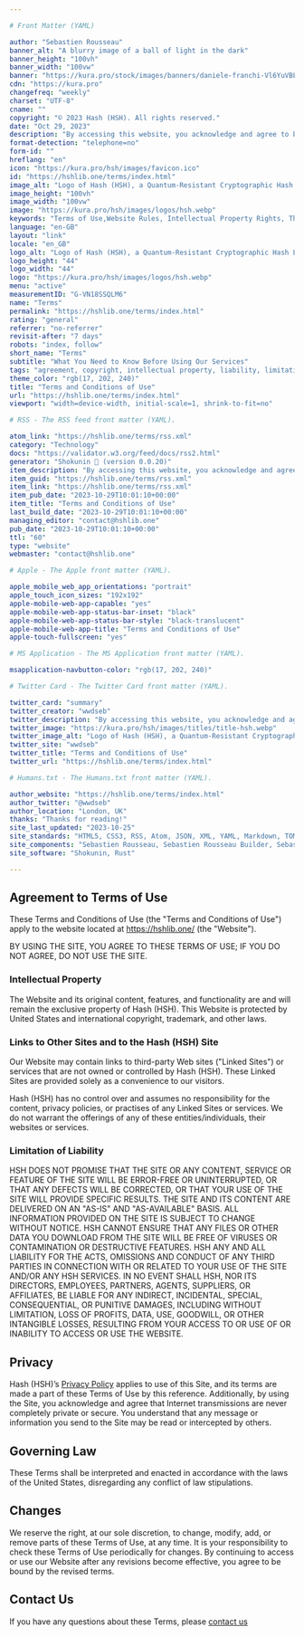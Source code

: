 ```yaml
---

# Front Matter (YAML)

author: "Sebastien Rousseau"
banner_alt: "A blurry image of a ball of light in the dark"
banner_height: "100vh"
banner_width: "100vw"
banner: "https://kura.pro/stock/images/banners/daniele-franchi-Vl6YuVBLEys.webp"
cdn: "https://kura.pro"
changefreq: "weekly"
charset: "UTF-8"
cname: ""
copyright: "© 2023 Hash (HSH). All rights reserved."
date: "Oct 29, 2023"
description: "By accessing this website, you acknowledge and agree to be bound by these Terms and Conditions of Use and all applicable laws and regulations."
format-detection: "telephone=no"
form-id: ""
hreflang: "en"
icon: "https://kura.pro/hsh/images/favicon.ico"
id: "https://hshlib.one/terms/index.html"
image_alt: "Logo of Hash (HSH), a Quantum-Resistant Cryptographic Hash Library"
image_height: "100vh"
image_width: "100vw"
image: "https://kura.pro/hsh/images/logos/hsh.webp"
keywords: "Terms of Use,Website Rules, Intellectual Property Rights, Third-party Links, User Responsibilities, Limitation of Liability, Website Use Agreement, Governing Laws for Online Use, Website Terms Changes, Contact"
language: "en-GB"
layout: "link"
locale: "en_GB"
logo_alt: "Logo of Hash (HSH), a Quantum-Resistant Cryptographic Hash Library"
logo_height: "44"
logo_width: "44"
logo: "https://kura.pro/hsh/images/logos/hsh.webp"
menu: "active"
measurementID: "G-VN18SSQLM6"
name: "Terms"
permalink: "https://hshlib.one/terms/index.html"
rating: "general"
referrer: "no-referrer"
revisit-after: "7 days"
robots: "index, follow"
short_name: "Terms"
subtitle: "What You Need to Know Before Using Our Services"
tags: "agreement, copyright, intellectual property, liability, limitation, links, privacy, terms, trademark, use, website"
theme_color: "rgb(17, 202, 240)"
title: "Terms and Conditions of Use"
url: "https://hshlib.one/terms/index.html"
viewport: "width=device-width, initial-scale=1, shrink-to-fit=no"

# RSS - The RSS feed front matter (YAML).

atom_link: "https://hshlib.one/terms/rss.xml"
category: "Technology"
docs: "https://validator.w3.org/feed/docs/rss2.html"
generator: "Shokunin 🦀 (version 0.0.20)"
item_description: "By accessing this website, you acknowledge and agree to be bound by these Terms and Conditions of Use and all applicable laws and regulations."
item_guid: "https://hshlib.one/terms/rss.xml"
item_link: "https://hshlib.one/terms/rss.xml"
item_pub_date: "2023-10-29T10:01:10+00:00"
item_title: "Terms and Conditions of Use"
last_build_date: "2023-10-29T10:01:10+00:00"
managing_editor: "contact@hshlib.one"
pub_date: "2023-10-29T10:01:10+00:00"
ttl: "60"
type: "website"
webmaster: "contact@hshlib.one"

# Apple - The Apple front matter (YAML).

apple_mobile_web_app_orientations: "portrait"
apple_touch_icon_sizes: "192x192"
apple-mobile-web-app-capable: "yes"
apple-mobile-web-app-status-bar-inset: "black"
apple-mobile-web-app-status-bar-style: "black-translucent"
apple-mobile-web-app-title: "Terms and Conditions of Use"
apple-touch-fullscreen: "yes"

# MS Application - The MS Application front matter (YAML).

msapplication-navbutton-color: "rgb(17, 202, 240)"

# Twitter Card - The Twitter Card front matter (YAML).

twitter_card: "summary"
twitter_creator: "wwdseb"
twitter_description: "By accessing this website, you acknowledge and agree to be bound by these Terms and Conditions of Use and all applicable laws and regulations."
twitter_image: "https://kura.pro/hsh/images/titles/title-hsh.webp"
twitter_image_alt: "Logo of Hash (HSH), a Quantum-Resistant Cryptographic Hash Library"
twitter_site: "wwdseb"
twitter_title: "Terms and Conditions of Use"
twitter_url: "https://hshlib.one/terms/index.html"

# Humans.txt - The Humans.txt front matter (YAML).

author_website: "https://hshlib.one/terms/index.html"
author_twitter: "@wwdseb"
author_location: "London, UK"
thanks: "Thanks for reading!"
site_last_updated: "2023-10-25"
site_standards: "HTML5, CSS3, RSS, Atom, JSON, XML, YAML, Markdown, TOML"
site_components: "Sebastien Rousseau, Sebastien Rousseau Builder, Sebastien Rousseau CLI, Sebastien Rousseau Templates, Sebastien Rousseau Themes"
site_software: "Shokunin, Rust"

---
```


## Agreement to Terms of Use

These Terms and Conditions of Use (the "Terms and Conditions of Use") apply to
the website located at <https://hshlib.one/> (the "Website").

BY USING THE SITE, YOU AGREE TO THESE TERMS OF USE; IF YOU DO NOT AGREE, DO NOT
USE THE SITE.

### Intellectual Property

The Website and its original content, features, and functionality are and will
remain the exclusive property of Hash (HSH). This Website is protected
by United States and international copyright, trademark, and other laws.

### Links to Other Sites and to the Hash (HSH) Site

Our Website may contain links to third-party Web sites ("Linked Sites") or
services that are not owned or controlled by Hash (HSH). These Linked
Sites are provided solely as a convenience to our visitors.

Hash (HSH) has no control over and assumes no responsibility for the
content, privacy policies, or practises of any Linked Sites or services. We do
not warrant the offerings of any of these entities/individuals, their
websites or services.

### Limitation of Liability

HSH DOES NOT PROMISE THAT THE SITE OR ANY CONTENT, SERVICE OR
FEATURE OF THE SITE WILL BE ERROR-FREE OR UNINTERRUPTED, OR THAT ANY DEFECTS
WILL BE CORRECTED, OR THAT YOUR USE OF THE SITE WILL PROVIDE SPECIFIC RESULTS.
THE SITE AND ITS CONTENT ARE DELIVERED ON AN "AS-IS" AND "AS-AVAILABLE" BASIS.
ALL INFORMATION PROVIDED ON THE SITE IS SUBJECT TO CHANGE WITHOUT NOTICE.
HSH CANNOT ENSURE THAT ANY FILES OR OTHER DATA YOU DOWNLOAD FROM
THE SITE WILL BE FREE OF VIRUSES OR CONTAMINATION OR DESTRUCTIVE FEATURES.
HSH ANY AND ALL LIABILITY FOR THE ACTS, OMISSIONS AND CONDUCT OF
ANY THIRD PARTIES IN CONNECTION WITH OR RELATED TO YOUR USE OF THE SITE AND/OR
ANY HSH SERVICES. IN NO EVENT SHALL HSH, NOR ITS
DIRECTORS, EMPLOYEES, PARTNERS, AGENTS, SUPPLIERS, OR AFFILIATES, BE LIABLE FOR
ANY INDIRECT, INCIDENTAL, SPECIAL, CONSEQUENTIAL, OR PUNITIVE DAMAGES,
INCLUDING WITHOUT LIMITATION, LOSS OF PROFITS, DATA, USE, GOODWILL, OR OTHER
INTANGIBLE LOSSES, RESULTING FROM YOUR ACCESS TO OR USE OF OR INABILITY TO
ACCESS OR USE THE WEBSITE.

## Privacy

Hash (HSH)’s [Privacy Policy](/privacy/index.html) applies to use of
this Site, and its terms are made a part of these Terms of Use by this
reference. Additionally, by using the Site, you acknowledge and agree that
Internet transmissions are never completely private or secure. You understand
that any message or information you send to the Site may be read or intercepted
by others.

## Governing Law

These Terms shall be interpreted and enacted in accordance with the laws of the
United States, disregarding any conflict of law stipulations.

## Changes

We reserve the right, at our sole discretion, to change, modify, add, or remove
parts of these Terms of Use, at any time. It is your responsibility to check
these Terms of Use periodically for changes. By continuing to access or use
our Website after any revisions become effective, you agree to be bound by the
revised terms.

## Contact Us

If you have any questions about these Terms, please
[contact us](/contact/index.html)
